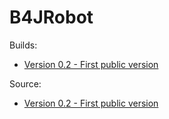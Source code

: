 # B4JRobot

Builds:

  * [Version 0.2 - First public version](https://github.com/Twelle/B4XLibs/tree/master/B4JRobot/Ready2Use)
  
Source:

  * [Version 0.2 - First public version](https://github.com/Twelle/B4XLibs/tree/master/B4JRobot/Source)
